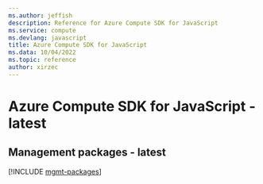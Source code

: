 ```yaml
---
ms.author: jeffish
description: Reference for Azure Compute SDK for JavaScript
ms.service: compute
ms.devlang: javascript
title: Azure Compute SDK for JavaScript
ms.data: 10/04/2022
ms.topic: reference
author: xirzec
---
```

# Azure Compute SDK for JavaScript - latest

## Management packages - latest
[!INCLUDE [mgmt-packages](compute-mgmt-index.md)]